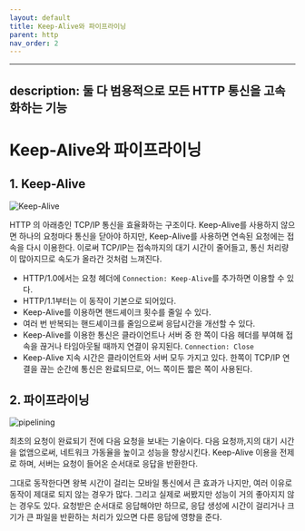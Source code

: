 ```yaml
---
layout: default
title: Keep-Alive와 파이프라이닝
parent: http
nav_order: 2
---
```


---
description: 둘 다 범용적으로 모든 HTTP 통신을 고속화하는 기능
---

# Keep-Alive와 파이프라이닝

## 1. Keep-Alive

 

![Keep-Alive](https://growthpixel.com/wp-content/uploads/2017/12/Keep-Alive-Sessions.png)

HTTP 의 아래층인 TCP/IP 통신을 효율화하는 구조이다. Keep-Alive를 사용하지 않으면 하나의 요청마다 통신을 닫아야 하지만, Keep-Alive를 사용하면 연속된 요청에는 접속을 다시 이용한다. 이로써 TCP/IP는 접속까지의 대기 시간이 줄어들고, 통신 처리량이 많아지므로 속도가 올라간 것처럼 느껴진다.

* HTTP/1.0에서는 요청 헤더에 `Connection: Keep-Alive`를 추가하면 이용할 수 있다.
* HTTP/1.1부터는 이 동작이 기본으로 되어있다.
* Keep-Alive를 이용하면 핸드셰이크 횟수를 줄일 수 있다.
* 여러 번 반복되는 핸드셰이크를 줄임으로써 응답시간을 개선할 수 있다.
* Keep-Alive를 이용한 통신은 클라이언트나 서버 중 한 쪽이 다음 헤더를 부여해 접속을 끊거나 타임아웃될 때까지 연결이 유지된다. `Connection: Close`
* Keep-Alive 지속 시간은 클라이언트와 서버 모두 가지고 있다. 한쪽이 TCP/IP 연결을 끊는 순간에 통신은 완료되므로, 어느 쪽이든 짧은 쪽이 사용된다.

## 2. 파이프라이닝

 

![pipelining](https://t1.daumcdn.net/cfile/tistory/223C9C335479A5FE1A)

최초의 요청이 완료되기 전에 다음 요청을 보내는 기술이다. 다음 요청까,지의 대기 시간을 없앰으로써, 네트워크 가동율을 높이고 성능을 향상시킨다. Keep-Alive 이용을 전제로 하며, 서버는 요청이 들어온 순서대로 응답을 반환한다.

그대로 동작한다면 왕복 시간이 걸리는 모바일 통신에서 큰 효과가 나지만, 여러 이유로 동작이 제대로 되지 않는 경우가 많다. 그리고 실제로 써봤지만 성능이 거의 좋아지지 않는 경우도 있다. 요청받은 순서대로 응답해야만 하므로, 응답 생성에 시간이 걸리거나 크기가 큰 파일을 반환하는 처리가 있으면 다른 응답에 영향을 준다.


